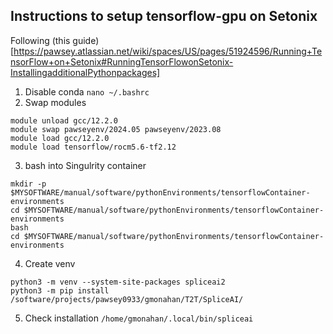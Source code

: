 ## Instructions to setup tensorflow-gpu on Setonix

Following (this guide)[https://pawsey.atlassian.net/wiki/spaces/US/pages/51924596/Running+TensorFlow+on+Setonix#RunningTensorFlowonSetonix-InstallingadditionalPythonpackages]

1. Disable conda
`nano ~/.bashrc`
2. Swap modules
```
module unload gcc/12.2.0
module swap pawseyenv/2024.05 pawseyenv/2023.08
module load gcc/12.2.0
module load tensorflow/rocm5.6-tf2.12
```
3. bash into Singulrity container
```
mkdir -p $MYSOFTWARE/manual/software/pythonEnvironments/tensorflowContainer-environments
cd $MYSOFTWARE/manual/software/pythonEnvironments/tensorflowContainer-environments
bash
cd $MYSOFTWARE/manual/software/pythonEnvironments/tensorflowContainer-environments
```
4. Create venv
```
python3 -m venv --system-site-packages spliceai2
python3 -m pip install /software/projects/pawsey0933/gmonahan/T2T/SpliceAI/
```
5. Check installation
`/home/gmonahan/.local/bin/spliceai`

